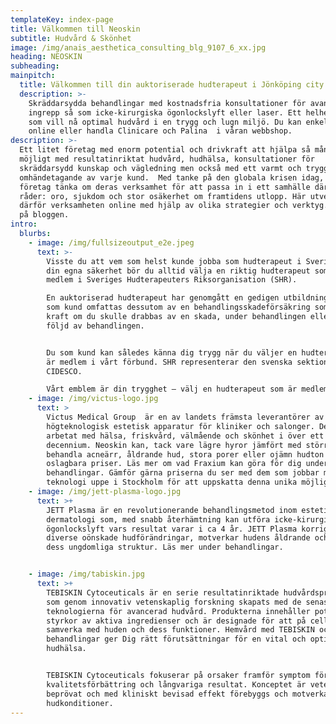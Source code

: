 ```yaml
---
templateKey: index-page
title: Välkommen till Neoskin
subtitle: Hudvård & Skönhet
image: /img/anais_aesthetica_consulting_blg_9107_6_xx.jpg
heading: NEOSKIN
subheading: 
mainpitch:
  title: Välkommen till din auktoriserade hudterapeut i Jönköping city
  description: >-
    Skräddarsydda behandlingar med kostnadsfria konsultationer för avancerade
    ingrepp så som icke-kirurgiska ögonlockslyft eller laser. Ett helhetskoncept
    som vill nå optimal hudvård i en trygg och lugn miljö. Du kan enkelt boka
    online eller handla Clinicare och Palina  i våran webbshop. 
description: >-
  Ett litet företag med enorm potential och drivkraft att hjälpa så många som
  möjligt med resultatinriktat hudvård, hudhälsa, konsultationer för
  skräddarsydd kunskap och vägledning men också med ett varmt och tryggt
  omhändetagande av varje kund.  Med tanke på den globala krisen idag, måste små
  företag tänka om deras verksamhet för att passa in i ett samhälle där det
  råder: oro, sjukdom och stor osäkerhet om framtidens utlopp. Här utvecklas
  därför verksamheten online med hjälp av olika strategier och verktyg. Läs mer
  på bloggen.
intro:
  blurbs:
    - image: /img/fullsizeoutput_e2e.jpeg
      text: >-
        Visste du att vem som helst kunde jobba som hudterapeut i Sverige? För
        din egna säkerhet bör du alltid välja en riktig hudterapeut som är
        medlem i Sveriges Hudterapeuters Riksorganisation (SHR).

        En auktoriserad hudterapeut har genomgått en gedigen utbildning och du
        som kund omfattas dessutom av en behandlingsskadeförsäkring som träder i
        kraft om du skulle drabbas av en skada, under behandlingen eller till
        följd av behandlingen.


        Du som kund kan således känna dig trygg när du väljer en hudterapeut som
        är medlem i vårt förbund. SHR representerar den svenska sektionen i
        CIDESCO.  

        Vårt emblem är din trygghet – välj en hudterapeut som är medlem i SHR.
    - image: /img/victus-logo.jpg
      text: >
        Victus Medical Group  är en av landets främsta leverantörer av
        högteknologisk estetisk apparatur för kliniker och salonger. De har
        arbetat med hälsa, friskvård, välmående och skönhet i över ett
        decennium. Neoskin kan, tack vare lägre hyror jämfört med större städer
        behandla acneärr, åldrande hud, stora porer eller ojämn hudton till helt
        oslagbara priser. Läs mer om vad Fraxium kan göra för dig under
        behandlingar. Gämför gärna priserna du ser med dem som jobbar med samma
        teknologi uppe i Stockholm för att uppskatta denna unika möjlighet !
    - image: /img/jett-plasma-logo.jpg
      text: >+
        JETT Plasma är en revolutionerande behandlingsmetod inom estetisk
        dermatologi som, med snabb återhämtning kan utföra icke-kirurgiska
        ögonlockslyft vars resultat varar i ca 4 år. JETT Plasma korrigerar även
        diverse oönskade hudförändringar, motverkar hudens åldrande och bevarar
        dess ungdomliga struktur. Läs mer under behandlingar.


    - image: /img/tabiskin.jpg
      text: >+
        TEBISKIN Cytoceuticals är en serie resultatinriktade hudvårdsprodukter
        som genom innovativ vetenskaplig forskning skapats med de senaste
        teknologierna för avancerad hudvård. Produkterna innehåller potenta
        styrkor av aktiva ingredienser och är designade för att på cellnivå
        samverka med huden och dess funktioner. Hemvård med TEBISKIN och dess
        behandlingar ger Dig rätt förutsättningar för en vital och optimal
        hudhälsa.


        TEBISKIN Cytoceuticals fokuserar på orsaker framför symptom för
        kvalitetsförbättring och långvariga resultat. Konceptet är vetenskapligt
        beprövat och med kliniskt bevisad effekt förebyggs och motverkas olika
        hudkonditioner.
---
```

